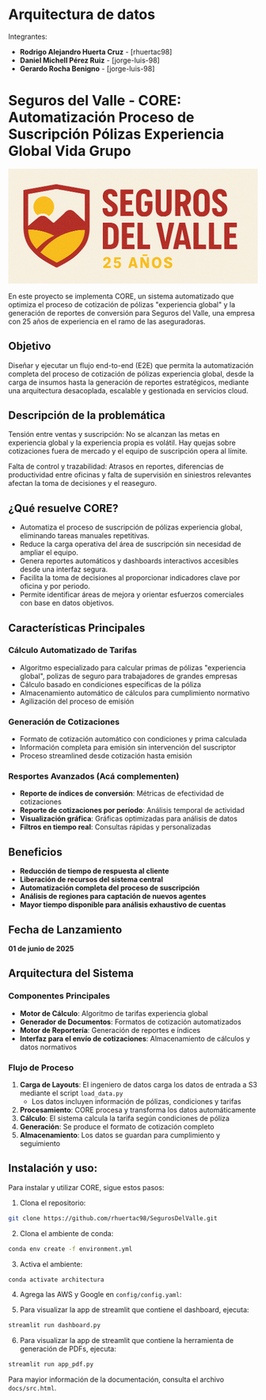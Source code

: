 # Arquitectura de datos
Integrantes:
- **Rodrigo Alejandro Huerta Cruz** - [rhuertac98]
- **Daniel Michell Pérez Ruiz** - [jorge-luis-98]
- **Gerardo Rocha Benigno** - [jorge-luis-98]

# Seguros del Valle - CORE: Automatización Proceso de Suscripción Pólizas Experiencia Global Vida Grupo
![logo Del Valle](logo_SegurosDelValle.png)

En este proyecto se implementa CORE, un sistema automatizado que optimiza el proceso de cotización de pólizas "experiencia global" y la generación de reportes de conversión para Seguros del Valle, una empresa con 25 años de experiencia en el ramo de las aseguradoras.

## Objetivo

Diseñar y ejecutar un flujo end-to-end (E2E) que permita la automatización completa del proceso de cotización de pólizas experiencia global, desde la carga de insumos hasta la generación de reportes estratégicos, mediante una arquitectura desacoplada, escalable y gestionada en servicios cloud.

## Descripción de la problemática

Tensión entre ventas y suscripción: No se alcanzan las metas en experiencia global y la experiencia propia es volátil. Hay quejas sobre cotizaciones fuera de mercado y el equipo de suscripción opera al límite.

Falta de control y trazabilidad: Atrasos en reportes, diferencias de productividad entre oficinas y falta de supervisión en siniestros relevantes afectan la toma de decisiones y el reaseguro.

## ¿Qué resuelve CORE?

 - Automatiza el proceso de suscripción de pólizas experiencia global, eliminando tareas manuales repetitivas.
 - Reduce la carga operativa del área de suscripción sin necesidad de ampliar el equipo.
 - Genera reportes automáticos y dashboards interactivos accesibles desde una interfaz segura.
 - Facilita la toma de decisiones al proporcionar indicadores clave por oficina y por periodo.
 - Permite identificar áreas de mejora y orientar esfuerzos comerciales con base en datos objetivos.


## Características Principales

### Cálculo Automatizado de Tarifas
- Algoritmo especializado para calcular primas de pólizas "experiencia global", polizas de seguro para trabajadores de grandes empresas
- Cálculo basado en condiciones específicas de la póliza
- Almacenamiento automático de cálculos para cumplimiento normativo
- Agilización del proceso de emisión

### Generación de Cotizaciones
- Formato de cotización automático con condiciones y prima calculada
- Información completa para emisión sin intervención del suscriptor
- Proceso streamlined desde cotización hasta emisión

### Resportes Avanzados (Acá complementen)
- **Reporte de índices de conversión**: Métricas de efectividad de cotizaciones
- **Reporte de cotizaciones por período**: Análisis temporal de actividad
- **Visualización gráfica**: Gráficas optimizadas para análisis de datos
- **Filtros en tiempo real**: Consultas rápidas y personalizadas

## Beneficios

- **Reducción de tiempo de respuesta al cliente**
- **Liberación de recursos del sistema central**
- **Automatización completa del proceso de suscripción**
- **Análisis de regiones para captación de nuevos agentes**
- **Mayor tiempo disponible para análisis exhaustivo de cuentas**

## Fecha de Lanzamiento

**01 de junio de 2025**

## Arquitectura del Sistema

### Componentes Principales
- **Motor de Cálculo**: Algoritmo de tarifas experiencia global
- **Generador de Documentos**: Formatos de cotización automatizados  
- **Motor de Reportería**: Generación de reportes e índices
- **Interfaz para el envío de cotizaciones**: Almacenamiento de cálculos y datos normativos

### Flujo de Proceso
1. **Carga de Layouts**: El ingeniero de datos carga los datos de entrada a S3 mediante el script `load_data.py`
   - Los datos incluyen información de pólizas, condiciones y tarifas
2. **Procesamiento**: CORE procesa y transforma los datos automáticamente
3. **Cálculo**: El sistema calcula la tarifa según condiciones de póliza
4. **Generación**: Se produce el formato de cotización completo
5. **Almacenamiento**: Los datos se guardan para cumplimiento y seguimiento

## Instalación y uso:

Para instalar y utilizar CORE, sigue estos pasos:

 1. Clona el repositorio:
```bash
git clone https://github.com/rhuertac98/SegurosDelValle.git
```
2. Clona el ambiente de conda:
```bash
conda env create -f environment.yml
```
3. Activa el ambiente:
```bash
conda activate architectura
```
4. Agrega las AWS y Google en `config/config.yaml`:

5. Para visualizar la app de streamlit que contiene el dashboard, ejecuta:
```bash
streamlit run dashboard.py
```

6. Para visualizar la app de streamlit que contiene la herramienta de generación de PDFs, ejecuta:
```bash
streamlit run app_pdf.py
```

Para mayior información de la documentación, consulta el archivo `docs/src.html`.